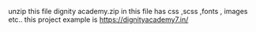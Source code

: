 unzip this file  dignity academy.zip 
in this file has css ,scss ,fonts , images etc..
this project example is https://dignityacademy7.in/
